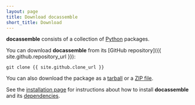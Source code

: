 ```yaml
---
layout: page
title: Download docassemble
short_title: Download
---
```


**docassemble** consists of a collection of [Python](https://www.python.org/) packages.

You can download **docassemble** from its [GitHub repository]({{ site.github.repository_url }}):

    git clone {{ site.github.clone_url }}

You can also download the package as a [tarball](https://github.com/jhpyle/docassemble/archive/master.tar.gz) or a [ZIP file](https://github.com/jhpyle/docassemble/archive/master.zip).

See the [installation page]({{site.baseurl}}/docs/installation.html)
for instructions about how to install **docassemble** and its
[dependencies]({{site.baseurl}}/docs/requirements.html).
